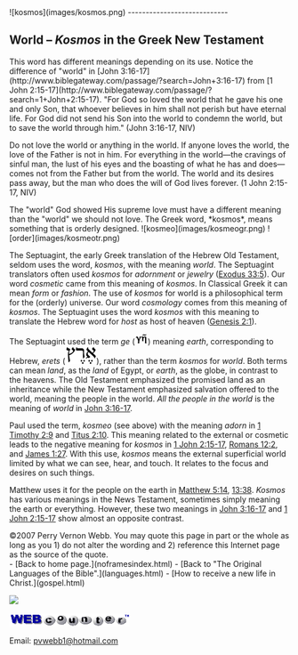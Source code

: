  <head> <title>(PVW) World – Kosmos in the Greek New Testament</title> <meta content="IE=9" http-equiv="X-UA-Compatible"></meta> <link href="css/page_style.css" rel="stylesheet" type="text/css"></link> </head><body><div class="page_style">![kosmos](images/kosmos.png)
----------------------------

World – *Kosmos* in the Greek New Testament
---------------------------------------------

<div class="p">This word has different meanings depending on its use. Notice the difference of "world" in [John 3:16-17](http://www.biblegateway.com/passage/?search=John+3:16-17) from [1 John 2:15-17](http://www.biblegateway.com/passage/?search=1+John+2:15-17).  
"For God so loved the world that he gave his one and only Son, that whoever believes in him shall not perish but have eternal life. For God did not send his Son into the world to condemn the world, but to save the world through him." (John 3:16-17, NIV)

Do not love the world or anything in the world. If anyone loves the world, the love of the Father is not in him. For everything in the world—the cravings of sinful man, the lust of his eyes and the boasting of what he has and does—comes not from the Father but from the world. The world and its desires pass away, but the man who does the will of God lives forever. (1 John 2:15-17, NIV)

</div>The "world" God showed His supreme love must have a different meaning than the "world" we should not love. The Greek word, *kosmos*, means something that is orderly designed.  
 ![kosmeo](images/kosmeogr.png)  
 ![order](images/kosmeotr.png)

The Septuagint, the early Greek translation of the Hebrew Old Testament, seldom uses the word, *kosmos*, with the meaning *world*. The Septuagint translators often used *kosmos* for *adornment* or *jewelry* ([Exodus 33:5](http://www.biblegateway.com/passage/?search=Exodus+33:5)). Our word *cosmetic* came from this meaning of *kosmos*. In Classical Greek it can mean *form* or *fashion*. The use of *kosmos* for world is a philosophical term for the (orderly) universe. Our word *cosmology* comes from this meaning of *kosmos*. The Septuagint uses the word *kosmos* with this meaning to translate the Hebrew word for *host* as host of heaven ([Genesis 2:1](http://www.biblegateway.com/passage/?search=Genesis+2:1)).

The Septuagint used the term *ge* (![](images/ge.png)) meaning *earth*, corresponding to Hebrew, *erets* (![](images/erets.png)), rather than the term *kosmos* for *world*. Both terms can mean *land*, as the *land* of Egypt, or *earth*, as the globe, in contrast to the heavens. The Old Testament emphasized the promised land as an inheritance while the New Testament emphasized salvation offered to the world, meaning the people in the world. *All the people in the world* is the meaning of *world* in [John 3:16-17](http://www.biblegateway.com/passage/?search=John+3:16-17).

Paul used the term, *kosmeo* (see above) with the meaning *adorn* in [1 Timothy 2:9](http://www.biblegateway.com/passage/?search=1+Timothy+2:9) and [Titus 2:10](http://www.biblegateway.com/passage/?search=Titus+2:10). This meaning related to the external or cosmetic leads to the negative meaning for *kosmos* in [1 John 2:15-17](http://www.biblegateway.com/passage/?search=1+John+2:15-17), [Romans 12:2](http://www.biblegateway.com/passage/?search=Romans+12:2), and [James 1:27](http://www.biblegateway.com/passage/?search=James+1:27). With this use, *kosmos* means the external superficial world limited by what we can see, hear, and touch. It relates to the focus and desires on such things.

Matthew uses it for the people on the earth in [Matthew 5:14](http://www.biblegateway.com/passage/?search=Matthew+5:14), [13:38](http://www.biblegateway.com/passage/?search=Matthew+13:38). *Kosmos* has various meanings in the News Testament, sometimes simply meaning the earth or everything. However, these two meanings in [John 3:16-17](http://www.biblegateway.com/passage/?search=John+3:16-17) and [1 John 2:15-17](http://www.biblegateway.com/passage/?search=1+John+2:15-17) show almost an opposite contrast.

<div class="copy">©2007 Perry Vernon Webb. You may quote this page in part or the whole as long as you   
 1) do not alter the wording and   
 2) reference this Internet page as the source of the quote.</div> </div>- [Back to home page.](noframesindex.html)
- [Back to "The Original Languages of the Bible".](languages.html)
- [How to receive a new life in Christ.](gospel.html)
 
![](http://counter.digits.com/wc/-d/4/pvwebb)

[![digits](images/wc-03.gif)](http://www.digits.com/)

Email: [pvwebb1@hotmail.com](mailto:pvwebb1@hotmail.com)

 